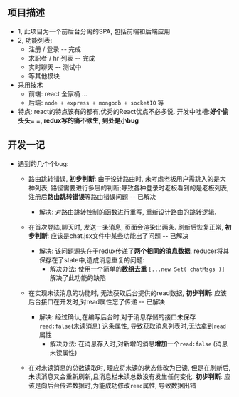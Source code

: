 ## 项目描述

+ 1,  此项目为一个前后台分离的SPA, 包括前端和后端应用
+ 2,  功能列表: 
  + 注册 / 登录  -- 完成
  + 求职者 / hr  列表  -- 完成
  + 实时聊天   -- 测试中
  + 等其他模块
+ 采用技术 
  + 前端: react 全家桶 ... 
  + 后端: `node + express + mongodb + socketIO` 等
+ 特点:  react的特点该有的都有,优秀的React优点不必多说. 
 开发中吐槽:**好个偷头头= =, redux写的痛不欲生, 到处是小bug**


## 开发一记
+ 遇到的几个个bug:

    - 路由跳转错误, **初步判断**: 由于设计路由时, 未考虑老板用户需跳入的是大神列表, 路径需要进行多层的判断;导致各种登录时老板看到的是老板列表, 注册后**路由跳转错误**等路由错误问题   -- 已解决
        - 解决: 对路由跳转控制的函数进行重写, 重新设计路由的跳转逻辑. 


    - 在首次登陆,聊天时, 发送一条消息, 页面会渲染出两条. 刷新后恢复正常, **初步判断**: 应该是chat.jsx文件中某些功能出了问题     -- 已解决
        - 解决: 该问题源头在于redux传递了**两个相同的消息数据**, reducer将其保存在了state中,造成消息重复的问题:
            - 解决办法: 使用一个简单的**数组去重** `[...new Set( chatMsgs )]` 解决了此功能的缺陷


    - 在实现未读消息的功能时, 无法获取后台提供的read数据, **初步判断**: 应该后台接口在开发时,对read属性忘了传递     -- 已解决
        - 解决: 经过确认,在编写后台时,对于消息存储的接口未保存`read:false`(未读消息) 这条属性, 导致获取消息列表时,无法拿到`read`属性
            - 解决办法: 在消息存入时,对新增的消息**增加**一个`read:false` (消息未读属性)

    - 在对未读消息的总数读取时, 理应将未读的状态修改为已读, 但是在刷新后,未读消息又会重新刷新,且消息栏未读总数没有发生任何变化. **初步判断**: 应该是向后台传递数据时,为能成功修改`read`属性, 导致数据出错
    
    

    